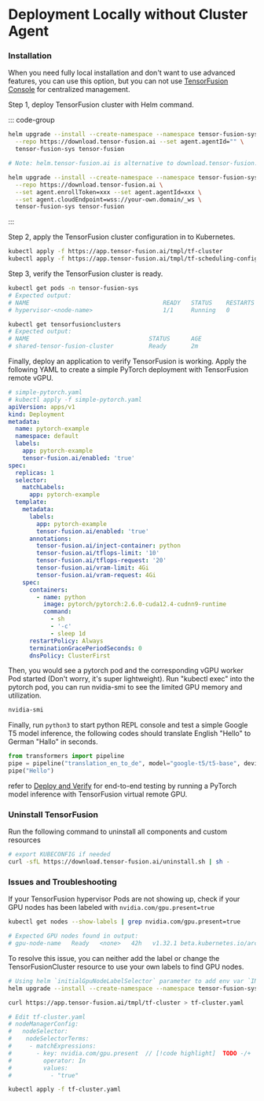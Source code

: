 # Deployment Locally without Cluster Agent

### Installation

When you need fully local installation and don't want to use advanced features, you can use this option, but you can not use [TensorFusion Console](https://app.tensor-fusion.ai/workbench) for centralized management.

Step 1, deploy TensorFusion cluster with Helm command.

::: code-group

```bash [No Agent Mode]
helm upgrade --install --create-namespace --namespace tensor-fusion-sys \
  --repo https://download.tensor-fusion.ai --set agent.agentId="" \
  tensor-fusion-sys tensor-fusion

# Note: helm.tensor-fusion.ai is alternative to download.tensor-fusion.ai, both domain works
```

```bash [On-premises Console Mode(For Enterprise)]
helm upgrade --install --create-namespace --namespace tensor-fusion-sys \
  --repo https://download.tensor-fusion.ai \
  --set agent.enrollToken=xxx --set agent.agentId=xxx \
  --set agent.cloudEndpoint=wss://your-own.domain/_ws \
  tensor-fusion-sys tensor-fusion
```

:::

Step 2, apply the TensorFusion cluster configuration in to Kubernetes.

```bash
kubectl apply -f https://app.tensor-fusion.ai/tmpl/tf-cluster
kubectl apply -f https://app.tensor-fusion.ai/tmpl/tf-scheduling-config
```

Step 3, verify the TensorFusion cluster is ready.

```bash
kubectl get pods -n tensor-fusion-sys
# Expected output:
# NAME                                      READY   STATUS    RESTARTS   AGE
# hypervisor-<node-name>                    1/1     Running   0          2m

kubectl get tensorfusionclusters
# Expected output:
# NAME                                  STATUS      AGE
# shared-tensor-fusion-cluster          Ready       2m
```

Finally, deploy an application to verify TensorFusion is working. Apply the following YAML to create a simple PyTorch deployment with TensorFusion remote vGPU.

```yaml
# simple-pytorch.yaml
# kubectl apply -f simple-pytorch.yaml
apiVersion: apps/v1
kind: Deployment
metadata:
  name: pytorch-example
  namespace: default
  labels:
    app: pytorch-example
    tensor-fusion.ai/enabled: 'true'
spec:
  replicas: 1
  selector:
    matchLabels:
      app: pytorch-example
  template:
    metadata:
      labels:
        app: pytorch-example
        tensor-fusion.ai/enabled: 'true'
      annotations:
        tensor-fusion.ai/inject-container: python
        tensor-fusion.ai/tflops-limit: '10'
        tensor-fusion.ai/tflops-request: '20'
        tensor-fusion.ai/vram-limit: 4Gi
        tensor-fusion.ai/vram-request: 4Gi
    spec:
      containers:
        - name: python
          image: pytorch/pytorch:2.6.0-cuda12.4-cudnn9-runtime
          command:
            - sh
            - '-c'
            - sleep 1d
      restartPolicy: Always
      terminationGracePeriodSeconds: 0
      dnsPolicy: ClusterFirst
```

Then, you would see a pytorch pod and the corresponding vGPU worker Pod started (Don't worry, it's super lightweight). Run "kubectl exec" into the pytorch pod, you can run nvidia-smi to see the limited GPU memory and utilization.

```bash
nvidia-smi
```

Finally, run `python3` to start python REPL console and test a simple Google T5 model inference, the following codes should translate English "Hello" to German "Hallo" in seconds.

```python
from transformers import pipeline
pipe = pipeline("translation_en_to_de", model="google-t5/t5-base", device="cuda:0")
pipe("Hello")
```

refer to [Deploy and Verify](/zh/guide/getting-started/deployment-k8s#step-3-deploy-and-verify-tensorfusion) for end-to-end testing by running a PyTorch model inference with TensorFusion virtual remote GPU.

### Uninstall TensorFusion

Run the following command to uninstall all components and custom resources

```bash
# export KUBECONFIG if needed
curl -sfL https://download.tensor-fusion.ai/uninstall.sh | sh -
```


### Issues and Troubleshooting

If your TensorFusion hypervisor Pods are not showing up, check if your GPU nodes has been labeled with `nvidia.com/gpu.present=true`

```bash
kubectl get nodes --show-labels | grep nvidia.com/gpu.present=true

# Expected GPU nodes found in output:
# gpu-node-name   Ready   <none>   42h   v1.32.1 beta.kubernetes.io/arch=amd64,...,kubernetes.io/os=linux,nvidia.com/gpu.present=true
```

To resolve this issue, you can neither add the label or change the TensorFusionCluster resource to use your own labels to find GPU nodes.

```bash
# Using helm `initialGpuNodeLabelSelector` parameter to add env var `INITIAL_GPU_NODE_LABEL_SELECTOR` to tensor-fusion-operator:
helm upgrade --install --create-namespace --namespace tensor-fusion-sys --repo https://download.tensor-fusion.ai --set agent.agentId="" --set initialGpuNodeLabelSelector="your-own-gpu-label-key=value" tensor-fusion-sys tensor-fusion
```

```bash
curl https://app.tensor-fusion.ai/tmpl/tf-cluster > tf-cluster.yaml

# Edit tf-cluster.yaml
# nodeManagerConfig:
#   nodeSelector:
#    nodeSelectorTerms: 
#     - matchExpressions:
#       - key: nvidia.com/gpu.present  // [!code highlight]  TODO -/+
#         operator: In
#         values:
#           - "true"

kubectl apply -f tf-cluster.yaml
```


